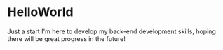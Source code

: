 # HelloWorld
Just a start
I'm here to develop my back-end development skills, hoping there will be great progress in the future!
